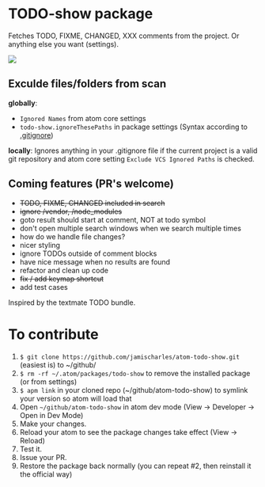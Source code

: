 # TODO-show package

Fetches TODO, FIXME, CHANGED, XXX comments from the project. Or anything else you want (settings).

![](https://raw.github.com/jamischarles/atom-todo-show/master/screenshots/preview.png)

## Exculde files/folders from scan
__globally__:
- `Ignored Names` from atom core settings
- `todo-show.ignoreThesePaths` in package settings (Syntax according to [.gitignore](http://git-scm.com/docs/gitignore))

__locally__: Ignores anything in your .gitignore file if the current project is a valid git repository and atom core setting `Exclude VCS Ignored Paths` is checked.

## Coming features (PR's welcome)
- ~~TODO, FIXME, CHANGED included in search~~
- ~~ignore /vendor, /node_modules~~
- goto result should start at comment, NOT at todo symbol
- don't open multiple search windows when we search multiple times
- how do we handle file changes?
- nicer styling
- ignore TODOs outside of comment blocks
- have nice message when no results are found
- refactor and clean up code
- ~~fix / add keymap shortcut~~
- add test cases

Inspired by the textmate TODO bundle.

# To contribute
1. `$ git clone https://github.com/jamischarles/atom-todo-show.git` (easiest is) to ~/github/
2. `$ rm -rf ~/.atom/packages/todo-show` to remove the installed package (or from settings)
3. `$ apm link` in your cloned repo (~/github/atom-todo-show) to symlink your version so atom will load that
4. Open `~/github/atom-todo-show` in atom dev mode (View -> Developer -> Open in Dev Mode)
5. Make your changes.
6. Reload your atom to see the package changes take effect (View -> Reload)
7. Test it.
8. Issue your PR.
9. Restore the package back normally (you can repeat #2, then reinstall it the official way)
